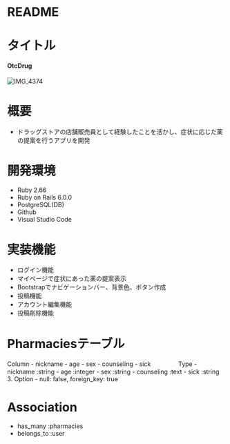 # README

# タイトル
#### OtcDrug
![IMG_4374](https://user-images.githubusercontent.com/66227302/92987045-f7d22580-f4f9-11ea-9f37-32c71272ff55.JPG)

# 概要
- ドラッグストアの店舗販売員として経験したことを活かし、症状に応じた薬の提案を行うアプリを開発

# 開発環境
- Ruby 2.66
- Ruby on Rails 6.0.0
- PostgreSQL(DB)
- Github
- Visual Studio Code

# 実装機能
- ログイン機能
- マイページで症状にあった薬の提案表示
- Bootstrapでナビゲーションバー、背景色、ボタン作成
- 投稿機能
- アカウント編集機能
- 投稿削除機能

# Pharmaciesテーブル
Column - nickname
       - age
       - sex
       - counseling
       - sick
 　　　　
Type   - nickname :string
       - age :integer
       - sex :string
       - counseling :text
       - sick :string
3. Option - null: false, foreign_key: true

# Association
- has_many :pharmacies
- belongs_to :user

